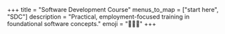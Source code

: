 +++
title = "Software Development Course"
menus_to_map = ["start here", "SDC"]
description = "Practical, employment-focused training in foundational software concepts."
emoji = "🧑🏾‍🔧"
+++

